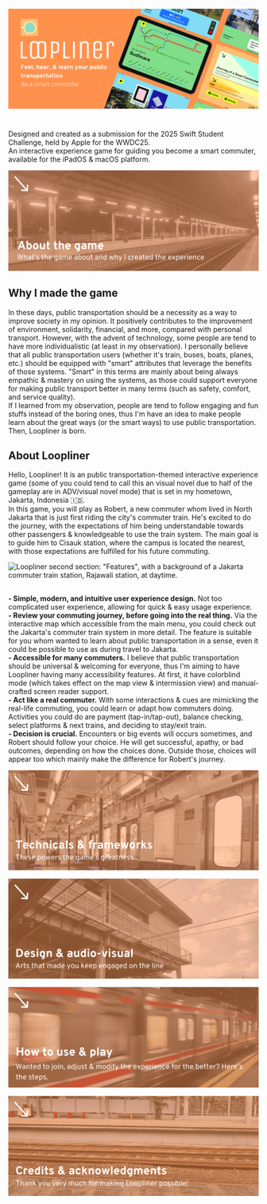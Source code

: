 ![Loopliner introduction section picture, showing its app icon, tagline & sub-tagline. In the picture also shows several screens from the app as the previews, with the journey mode's map view is put inside an iPad screen.](https://github.com/lonard2/Loopliner/blob/main/README%20Assets/Loopliner%20intro.png)

#
Designed and created as a submission for the 2025 Swift Student Challenge, held by Apple for the WWDC25.\
An interactive experience game for guiding you become a smart commuter, available for the iPadOS & macOS platform.

![Loopliner first section: "About the game", with a background of a Jakarta commuter train station, Jatinegara station, at night.](https://github.com/lonard2/Loopliner/blob/main/README%20Assets/Section%201.png)
## Why I made the game
In these days, public transportation should be a necessity as a way to improve society in my opinion. It positively contributes to the improvement of environment, solidarity, financial, and more, compared with personal transport. However, with the advent of technology, some people are tend to have more individualistic (at least in my observation). I personally believe that all public transportation users (whether it's train, buses, boats, planes, etc.) should be equipped with "smart" attributes that leverage the benefits of those systems. "Smart" in this terms are mainly about being always empathic & mastery on using the systems, as those could support everyone for making public transport better in many terms (such as safety, comfort, and service quality).\
If I learned from my observation, people are tend to follow engaging and fun stuffs instead of the boring ones, thus I'm have an idea to make people learn about the great ways (or the smart ways) to use public transportation. Then, Loopliner is born.

## About Loopliner
Hello, Loopliner! It is an public transportation-themed interactive experience game (some of you could tend to call this an visual novel due to half of the gameplay are in ADV/visual novel mode) that is set in my hometown, Jakarta, Indonesia 🇮🇩.\
In this game, you will play as Robert, a new commuter whom lived in North Jakarta that is just first riding the city's commuter train. He's excited to do the journey, with the expectations of him being understandable towards other passengers & knowledgeable to use the train system. The main goal is to guide him to Cisauk station, where the campus is located the nearest, with those expectations are fulfilled for his future commuting.

![Loopliner second section: "Features", with a background of a Jakarta commuter train station, Rajawali station, at daytime.](https://github.com/lonard2/Loopliner/blob/main/README%20Assets/Section%202.png)
##
**- Simple, modern, and intuitive user experience design.** Not too complicated user experience, allowing for quick & easy usage experience.\
**- Review your commuting journey, before going into the real thing.** Via the interactive map which accessible from the main menu, you could check out the Jakarta's commuter train system in more detail. The feature is suitable for you whom wanted to learn about public transportation in a sense, even it could be possible to use as during travel to Jakarta.\
**- Accessible for many commuters.** I believe that public transportation should be universal & welcoming for everyone, thus I'm aiming to have Loopliner having many accessibility features. At first, it have colorblind mode (which takes effect on the map view & intermission view) and manual-crafted screen reader support.\
**- Act like a real commuter.** With some interactions & cues are mimicking the real-life commuting, you could learn or adapt how commuters doing. Activities you could do are payment (tap-in/tap-out), balance checking, select platforms & next trains, and deciding to stay/exit train.\
**- Decision is crucial.** Encounters or big events will occurs sometimes, and Robert should follow your choice. He will get successful, apathy, or bad outcomes, depending on how the choices done. Outside those, choices will appear too which mainly make the difference for Robert's journey.

![Loopliner third section: "Technicals & frameworks", with a background of a Jakarta commuter train.](https://github.com/lonard2/Loopliner/blob/main/README%20Assets/Section%203.png)

![Loopliner fourth section: "Design & audio-visual", with a background of a Jakarta commuter train station, Klender Baru station, at daytime.](https://github.com/lonard2/Loopliner/blob/main/README%20Assets/Section%204.png)

![Loopliner fifth section: "How to use & play", with a background of a running Jakarta commuter train, taken in Cisauk station at nighttime.](https://github.com/lonard2/Loopliner/blob/main/README%20Assets/Section%206.png)

![Loopliner sixth section: "Credits & acknowledgments", with a background of an another Jakarta commuter train station, Rajawali station, at daytime.](https://github.com/lonard2/Loopliner/blob/main/README%20Assets/Section%205.png)

